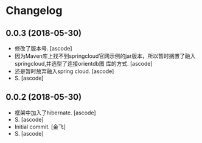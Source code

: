 Changelog
=========


0.0.3 (2018-05-30)
------------------
- 修改了版本号. [ascode]
- 因为Maven库上找不到springcloud官网示例的jar版本，所以暂时搁置了融入springcloud,并选型了连接orientdb图
  库的方式. [ascode]
- 还是暂时放弃融入spring cloud. [ascode]
- S. [ascode]


0.0.2 (2018-05-30)
------------------
- 框架中加入了hibernate. [ascode]
- S. [ascode]
- Initial commit. [金飞]
- S. [ascode]


